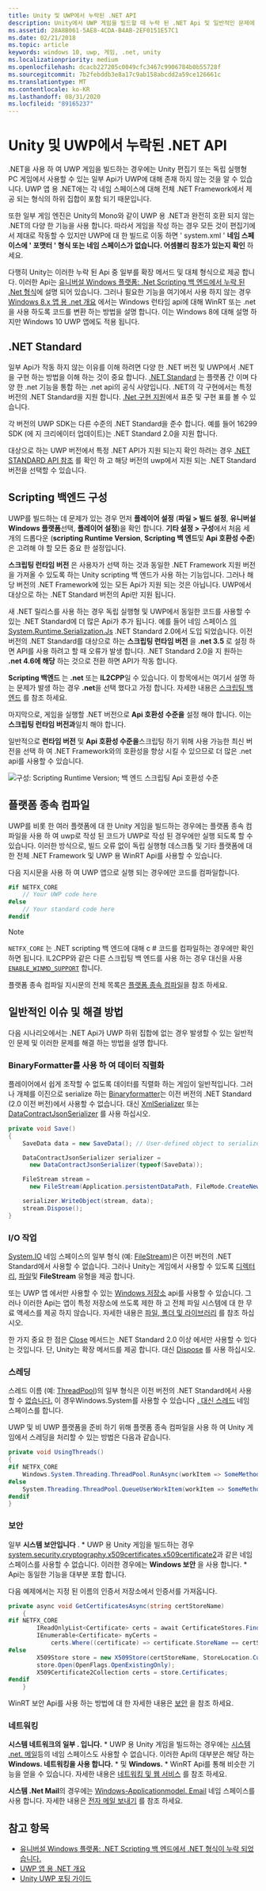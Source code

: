 ```yaml
---
title: Unity 및 UWP에서 누락된 .NET API
description: Unity에서 UWP 게임을 빌드할 때 누락 된 .NET Api 및 일반적인 문제에 대 한 해결 방법을 알아봅니다.
ms.assetid: 28A8B061-5AE8-4CDA-B4AB-2EF0151E57C1
ms.date: 02/21/2018
ms.topic: article
keywords: windows 10, uwp, 게임, .net, unity
ms.localizationpriority: medium
ms.openlocfilehash: dcacb227205c0049cfc3467c9906784b0b55728f
ms.sourcegitcommit: 7b2febddb3e8a17c9ab158abcdd2a59ce126661c
ms.translationtype: MT
ms.contentlocale: ko-KR
ms.lasthandoff: 08/31/2020
ms.locfileid: "89165237"
---
```

# <a name="missing-net-apis-in-unity-and-uwp"></a>Unity 및 UWP에서 누락된 .NET API

.NET을 사용 하 여 UWP 게임을 빌드하는 경우에는 Unity 편집기 또는 독립 실행형 PC 게임에서 사용할 수 있는 일부 Api가 UWP에 대해 존재 하지 않는 것을 알 수 있습니다. UWP 앱 용 .NET에는 각 네임 스페이스에 대해 전체 .NET Framework에서 제공 되는 형식의 하위 집합이 포함 되기 때문입니다.

또한 일부 게임 엔진은 Unity의 Mono와 같이 UWP 용 .NET과 완전히 호환 되지 않는 .NET의 다양 한 기능을 사용 합니다. 따라서 게임을 작성 하는 경우 모든 것이 편집기에서 제대로 작동할 수 있지만 UWP에 대 한 빌드로 이동 하면 ' system.xml ' **네임 스페이스에 ' 포맷터 ' 형식 또는 네임 스페이스가 없습니다. 어셈블리 참조가 있는지 확인** 하세요.

다행히 Unity는 이러한 누락 된 Api 중 일부를 확장 메서드 및 대체 형식으로 제공 합니다. 이러한 Api는 [유니버설 Windows 플랫폼: .Net Scripting 백 엔드에서 누락 된 .Net 형식](https://docs.unity3d.com/Manual/windowsstore-missingtypes.html)에 설명 되어 있습니다. 그러나 필요한 기능을 여기에서 사용 하지 않는 경우 [Windows 8.x 앱 용 .net 개요](/previous-versions/windows/apps/br230302(v=vs.140)) 에서는 Windows 런타임 api에 대해 WinRT 또는 .net을 사용 하도록 코드를 변환 하는 방법을 설명 합니다. 이는 Windows 8에 대해 설명 하지만 Windows 10 UWP 앱에도 적용 됩니다.

## <a name="net-standard"></a>.NET Standard

일부 Api가 작동 하지 않는 이유를 이해 하려면 다양 한 .NET 버전 및 UWP에서 .NET을 구현 하는 방법을 이해 하는 것이 중요 합니다. [.NET Standard](/dotnet/standard/net-standard) 는 플랫폼 간 이며 다양 한 .net 기능을 통합 하는 .net api의 공식 사양입니다. .NET의 각 구현에서는 특정 버전의 .NET Standard을 지원 합니다. [.Net 구현 지원](/dotnet/standard/net-standard#net-implementation-support)에서 표준 및 구현 표를 볼 수 있습니다.

각 버전의 UWP SDK는 다른 수준의 .NET Standard을 준수 합니다. 예를 들어 16299 SDK (에 지 크리에이터 업데이트)는 .NET Standard 2.0을 지원 합니다.

대상으로 하는 UWP 버전에서 특정 .NET API가 지원 되는지 확인 하려는 경우 [.NET STANDARD API 참조](/dotnet/api/index?view=netstandard-2.0) 를 확인 하 고 해당 버전의 uwp에서 지원 되는 .NET Standard 버전을 선택할 수 있습니다.

## <a name="scripting-backend-configuration"></a>Scripting 백엔드 구성

UWP를 빌드하는 데 문제가 있는 경우 먼저 **플레이어 설정** (**파일 > 빌드 설정**, **유니버설 Windows 플랫폼**선택, **플레이어 설정**)을 확인 합니다. **기타 설정 > 구성**에서 처음 세 개의 드롭다운 (**scripting Runtime Version**, **Scripting 백 엔드**및 **Api 호환성 수준**)은 고려해 야 할 모든 중요 한 설정입니다.

**스크립팅 런타임 버전** 은 사용자가 선택 하는 것과 동일한 .NET Framework 지원 버전을 가져올 수 있도록 하는 Unity scripting 백 엔드가 사용 하는 기능입니다. 그러나 해당 버전의 .NET Framework에 있는 모든 Api가 지원 되는 것은 아닙니다. UWP에서 대상으로 하는 .NET Standard 버전의 Api만 지원 됩니다.

새 .NET 릴리스를 사용 하는 경우 독립 실행형 및 UWP에서 동일한 코드를 사용할 수 있는 .NET Standard에 더 많은 Api가 추가 됩니다. 예를 들어 네임 스페이스 [ 의System.Runtime.Serialization.Js](/dotnet/api/system.runtime.serialization.json) .NET Standard 2.0에서 도입 되었습니다. 이전 버전의 .NET Standard를 대상으로 하는 **스크립팅 런타임 버전** 을 **.net 3.5** 로 설정 하면 API를 사용 하려고 할 때 오류가 발생 합니다. .NET Standard 2.0을 지 원하는 **.net 4.6에 해당** 하는 것으로 전환 하면 API가 작동 합니다.

**Scripting 백엔드** 는 **.net** 또는 **IL2CPP**일 수 있습니다. 이 항목에서는 여기서 설명 하는 문제가 발생 하는 경우 **.net**을 선택 했다고 가정 합니다. 자세한 내용은 [스크립팅 백 엔드](https://docs.unity3d.com/Manual/windowsstore-scriptingbackends.html) 를 참조 하세요.

마지막으로, 게임을 실행할 .NET 버전으로 **Api 호환성 수준을** 설정 해야 합니다. 이는 **스크립팅 런타임 버전과**일치 해야 합니다.

일반적으로 **런타임 버전** 및 **Api 호환성 수준을**스크립팅 하기 위해 사용 가능한 최신 버전을 선택 하 여 .NET Framework와의 호환성을 향상 시킬 수 있으므로 더 많은 .net api를 사용할 수 있습니다.

![구성: Scripting Runtime Version; 백 엔드 스크립팅 Api 호환성 수준](images/missing-dot-net-apis-in-unity-1.png)

## <a name="platform-dependent-compilation"></a>플랫폼 종속 컴파일

UWP를 비롯 한 여러 플랫폼에 대 한 Unity 게임을 빌드하는 경우에는 플랫폼 종속 컴파일을 사용 하 여 uwp로 작성 된 코드가 UWP로 작성 된 경우에만 실행 되도록 할 수 있습니다. 이러한 방식으로, 빌드 오류 없이 독립 실행형 데스크톱 및 기타 플랫폼에 대 한 전체 .NET Framework 및 UWP 용 WinRT Api를 사용할 수 있습니다.

다음 지시문을 사용 하 여 UWP 앱으로 실행 되는 경우에만 코드를 컴파일합니다.

```csharp
#if NETFX_CORE
    // Your UWP code here
#else
    // Your standard code here
#endif
```

> [!NOTE]
> `NETFX_CORE` 는 .NET scripting 백 엔드에 대해 c # 코드를 컴파일하는 경우에만 확인 하면 됩니다. IL2CPP와 같은 다른 스크립팅 백 엔드를 사용 하는 경우 대신을 사용 [`ENABLE_WINMD_SUPPORT`](https://docs.unity3d.com/Manual/windowsstore-code-snippets.html) 합니다.

플랫폼 종속 컴파일 지시문의 전체 목록은 [플랫폼 종속 컴파일](https://docs.unity3d.com/Manual/PlatformDependentCompilation.html)을 참조 하세요.

## <a name="common-issues-and-workarounds"></a>일반적인 이슈 및 해결 방법

다음 시나리오에서는 .NET Api가 UWP 하위 집합에 없는 경우 발생할 수 있는 일반적인 문제 및 이러한 문제를 해결 하는 방법을 설명 합니다.

### <a name="data-serialization-using-binaryformatter"></a>BinaryFormatter를 사용 하 여 데이터 직렬화

플레이어에서 쉽게 조작할 수 없도록 데이터를 직렬화 하는 게임이 일반적입니다. 그러나 개체를 이진으로 serialize 하는 [Binaryformatter](/dotnet/api/system.runtime.serialization.formatters.binary.binaryformatter)는 이전 버전의 .NET Standard (2.0 이전 버전)에서 사용할 수 없습니다. 대신 [XmlSerializer](/dotnet/api/system.xml.serialization.xmlserializer) 또는 [DataContractJsonSerializer](/dotnet/api/system.runtime.serialization.json.datacontractjsonserializer) 를 사용 하십시오.

```csharp
private void Save()
{
    SaveData data = new SaveData(); // User-defined object to serialize

    DataContractJsonSerializer serializer = 
      new DataContractJsonSerializer(typeof(SaveData));

    FileStream stream = 
      new FileStream(Application.persistentDataPath, FileMode.CreateNew);

    serializer.WriteObject(stream, data);
    stream.Dispose();
}
```

### <a name="io-operations"></a>I/O 작업

[System.IO](/dotnet/api/system.io) 네임 스페이스의 일부 형식 (예: [FileStream](/dotnet/api/system.io.filestream))은 이전 버전의 .NET Standard에서 사용할 수 없습니다. 그러나 Unity는 게임에서 사용할 수 있도록 [디렉터리](/dotnet/api/system.io.directory), [파일](/dotnet/api/system.io.file)및 **FileStream** 유형을 제공 합니다.

또는 UWP 앱 에서만 사용할 수 있는 [Windows 저장소](/uwp/api/Windows.Storage) api를 사용할 수 있습니다. 그러나 이러한 Api는 앱이 특정 저장소에 쓰도록 제한 하 고 전체 파일 시스템에 대 한 무료 액세스를 제공 하지 않습니다. 자세한 내용은 [파일, 폴더 및 라이브러리](../files/index.md) 를 참조 하십시오.

한 가지 중요 한 점은 [Close](/dotnet/api/system.io.stream.close) 메서드는 .NET Standard 2.0 이상 에서만 사용할 수 있다는 것입니다. 단, Unity는 확장 메서드를 제공 합니다. 대신 [Dispose](/dotnet/api/system.io.stream.dispose) 를 사용 하십시오.

### <a name="threading"></a>스레딩

스레드 이름 (예: [ThreadPool](/dotnet/api/system.threading.threadpool))의 일부 형식은 이전 버전의 .NET Standard에서 사용할 수 [없습니다.](/dotnet/api/system.threading) 이 경우Windows.System를 사용할 수 있습니다 [ . 대신 스레드](/uwp/api/windows.system.threading) 네임 스페이스를 합니다.

UWP 및 비 UWP 플랫폼을 준비 하기 위해 플랫폼 종속 컴파일을 사용 하 여 Unity 게임에서 스레딩을 처리할 수 있는 방법은 다음과 같습니다.

```csharp
private void UsingThreads()
{
#if NETFX_CORE
    Windows.System.Threading.ThreadPool.RunAsync(workItem => SomeMethod());
#else
    System.Threading.ThreadPool.QueueUserWorkItem(workItem => SomeMethod());
#endif
}
```

### <a name="security"></a>보안

일부 **시스템 보안입니다** . * UWP 용 Unity 게임을 빌드하는 경우 [system.security.cryptography.x509certificates.x509certificate2](/dotnet/api/system.security.cryptography.x509certificates?view=netstandard-2.0)과 같은 네임 스페이스를 사용할 수 없습니다. 이러한 경우에는 **Windows 보안** 을 사용 합니다. * Api는 동일한 기능을 대부분 포함 합니다.

다음 예제에서는 지정 된 이름의 인증서 저장소에서 인증서를 가져옵니다.

```cs
private async void GetCertificatesAsync(string certStoreName)
    {
#if NETFX_CORE
        IReadOnlyList<Certificate> certs = await CertificateStores.FindAllAsync();
        IEnumerable<Certificate> myCerts = 
            certs.Where((certificate) => certificate.StoreName == certStoreName);
#else
        X509Store store = new X509Store(certStoreName, StoreLocation.CurrentUser);
        store.Open(OpenFlags.OpenExistingOnly);
        X509Certificate2Collection certs = store.Certificates;
#endif
    }
```

WinRT 보안 Api를 사용 하는 방법에 대 한 자세한 내용은 [보안](../security/index.md) 을 참조 하세요.

### <a name="networking"></a>네트워킹

**시스템 네트워크의 일부 &period; 입니다.** * UWP 용 Unity 게임을 빌드하는 경우에는 [시스템 .net. 메일](/dotnet/api/system.net.mail?view=netstandard-2.0)등의 네임 스페이스도 사용할 수 없습니다. 이러한 Api의 대부분은 해당 하는 **Windows. 네트워킹을 사용 합니다.** * 및 **Windows.** * WinRT Api를 통해 비슷한 기능을 얻을 수 있습니다. 자세한 내용은 [네트워킹 및 웹 서비스](../networking/index.md) 를 참조 하세요.

**시스템 .Net Mail**의 경우에는 [Windows-Applicationmodel. Email](/uwp/api/windows.applicationmodel.email) 네임 스페이스를 사용 합니다. 자세한 내용은 [전자 메일 보내기](../contacts-and-calendar/sending-email.md) 를 참조 하세요.

## <a name="see-also"></a>참고 항목

* [유니버설 Windows 플랫폼: .NET Scripting 백 엔드에서 .NET 형식이 누락 되었습니다.](https://docs.unity3d.com/Manual/windowsstore-missingtypes.html)
* [UWP 앱 용 .NET 개요](/previous-versions/windows/apps/br230302(v=vs.140))
* [Unity UWP 포팅 가이드](https://unity3d.com/partners/microsoft/porting-guides)